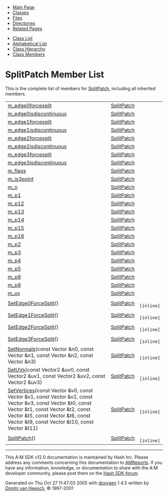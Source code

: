 <div class="tabs">

- [Main Page](index.md)
- <span id="current">[Classes](annotated.md)</span>
- [Files](files.md)
- [Directories](dirs.md)
- [Related Pages](pages.md)

</div>

<div class="tabs">

- [Class List](annotated.md)
- [Alphabetical List](classes.md)
- [Class Hierarchy](hierarchy.md)
- [Class Members](functions.md)

</div>

# SplitPatch Member List

This is the complete list of members for <a href="classSplitPatch.md" class="el">SplitPatch</a>, including all inherited members.

|  |  |  |
|----|----|----|
| <a href="classSplitPatch.md#5d3e739e68e872f0ffa01f3d1634af81" class="el">m_edge0forcesplit</a> | <a href="classSplitPatch.md" class="el">SplitPatch</a> |  |
| <a href="classSplitPatch.md#13f08ffc4e64ce3a7fae9ce92ba77708" class="el">m_edge0isdiscontinuous</a> | <a href="classSplitPatch.md" class="el">SplitPatch</a> |  |
| <a href="classSplitPatch.md#5ad2604e58016b0c1f6788ae30529b2d" class="el">m_edge1forcesplit</a> | <a href="classSplitPatch.md" class="el">SplitPatch</a> |  |
| <a href="classSplitPatch.md#78e231d9ae1055d2cb3e0072205089ed" class="el">m_edge1isdiscontinuous</a> | <a href="classSplitPatch.md" class="el">SplitPatch</a> |  |
| <a href="classSplitPatch.md#d6e353ae6b51edc6b4c7948461b8cd68" class="el">m_edge2forcesplit</a> | <a href="classSplitPatch.md" class="el">SplitPatch</a> |  |
| <a href="classSplitPatch.md#14aeedd7c4408f6e1344418c11c5a786" class="el">m_edge2isdiscontinuous</a> | <a href="classSplitPatch.md" class="el">SplitPatch</a> |  |
| <a href="classSplitPatch.md#3095de790f8896a0838ec88968ad63c9" class="el">m_edge3forcesplit</a> | <a href="classSplitPatch.md" class="el">SplitPatch</a> |  |
| <a href="classSplitPatch.md#092896def342ee54227aa87f7910a30d" class="el">m_edge3isdiscontinuous</a> | <a href="classSplitPatch.md" class="el">SplitPatch</a> |  |
| <a href="classSplitPatch.md#de812cb8066aad908294b43ef4b363df" class="el">m_flags</a> | <a href="classSplitPatch.md" class="el">SplitPatch</a> |  |
| <a href="classSplitPatch.md#e6e0a806907769d81fc8f53a4492d5bd" class="el">m_is3point</a> | <a href="classSplitPatch.md" class="el">SplitPatch</a> |  |
| <a href="classSplitPatch.md#049f15cd8cb8e9828f2a49b1ab80dbba" class="el">m_n</a> | <a href="classSplitPatch.md" class="el">SplitPatch</a> |  |
| <a href="classSplitPatch.md#6704671c31ecd19f4662b0dc65cf093d" class="el">m_p1</a> | <a href="classSplitPatch.md" class="el">SplitPatch</a> |  |
| <a href="classSplitPatch.md#50cdcdb70a924f2aec01b71d5299bfae" class="el">m_p12</a> | <a href="classSplitPatch.md" class="el">SplitPatch</a> |  |
| <a href="classSplitPatch.md#221351cfd907d8232be0bc305ac2b146" class="el">m_p13</a> | <a href="classSplitPatch.md" class="el">SplitPatch</a> |  |
| <a href="classSplitPatch.md#02918ba018cc567ab6c5cda4958aa9fa" class="el">m_p14</a> | <a href="classSplitPatch.md" class="el">SplitPatch</a> |  |
| <a href="classSplitPatch.md#ecf64613b79dff3decd55c39ca7660f6" class="el">m_p15</a> | <a href="classSplitPatch.md" class="el">SplitPatch</a> |  |
| <a href="classSplitPatch.md#158126829bd46114976dfcf780d10450" class="el">m_p16</a> | <a href="classSplitPatch.md" class="el">SplitPatch</a> |  |
| <a href="classSplitPatch.md#804b192c476ef56a36192879fd9396bb" class="el">m_p2</a> | <a href="classSplitPatch.md" class="el">SplitPatch</a> |  |
| <a href="classSplitPatch.md#2a0674f871a988ec2391ba1fb528ea83" class="el">m_p3</a> | <a href="classSplitPatch.md" class="el">SplitPatch</a> |  |
| <a href="classSplitPatch.md#deb2f1cfed26de267ff399c26f15770f" class="el">m_p4</a> | <a href="classSplitPatch.md" class="el">SplitPatch</a> |  |
| <a href="classSplitPatch.md#4eac406466b81f84013b68630cbef7d0" class="el">m_p5</a> | <a href="classSplitPatch.md" class="el">SplitPatch</a> |  |
| <a href="classSplitPatch.md#60d984672ea40b4ce6b20e621df1bd6a" class="el">m_p8</a> | <a href="classSplitPatch.md" class="el">SplitPatch</a> |  |
| <a href="classSplitPatch.md#74438aa7095bcba0ae915dfa935f0834" class="el">m_p9</a> | <a href="classSplitPatch.md" class="el">SplitPatch</a> |  |
| <a href="classSplitPatch.md#9bce89748d9dcd1d3878f6f32af47be3" class="el">m_uv</a> | <a href="classSplitPatch.md" class="el">SplitPatch</a> |  |
| <a href="classSplitPatch.md#e80d3fb08dadc9805d6ef5d8b59841a0" class="el">SetEdge0ForceSplit</a>() | <a href="classSplitPatch.md" class="el">SplitPatch</a> | ` [inline]` |
| <a href="classSplitPatch.md#8b5265df2c02a813d65b895e028c8fdd" class="el">SetEdge1ForceSplit</a>() | <a href="classSplitPatch.md" class="el">SplitPatch</a> | ` [inline]` |
| <a href="classSplitPatch.md#d5c634ccbe2f369c922c9fcc52f4512d" class="el">SetEdge2ForceSplit</a>() | <a href="classSplitPatch.md" class="el">SplitPatch</a> | ` [inline]` |
| <a href="classSplitPatch.md#aa076825740c6cddb8e5627d29edc1e6" class="el">SetEdge3ForceSplit</a>() | <a href="classSplitPatch.md" class="el">SplitPatch</a> | ` [inline]` |
| <a href="classSplitPatch.md#8232070a5aa3a0bfc0789ed6fe9aaabc" class="el">SetNormals</a>(const Vector &n0, const Vector &n1, const Vector &n2, const Vector &n3) | <a href="classSplitPatch.md" class="el">SplitPatch</a> | ` [inline]` |
| <a href="classSplitPatch.md#98ac3d0305b7500fa3c36c9869e92bb5" class="el">SetUVs</a>(const Vector2 &uv0, const Vector2 &uv1, const Vector2 &uv2, const Vector2 &uv3) | <a href="classSplitPatch.md" class="el">SplitPatch</a> | ` [inline]` |
| <a href="classSplitPatch.md#2bf105c4fe828df99392c975ff383a57" class="el">SetVertices</a>(const Vector &v0, const Vector &v1, const Vector &v2, const Vector &v3, const Vector &t0, const Vector &t1, const Vector &t2, const Vector &t5, const Vector &t6, const Vector &t9, const Vector &t10, const Vector &t11) | <a href="classSplitPatch.md" class="el">SplitPatch</a> | ` [inline]` |
| <a href="classSplitPatch.md#b4256e3ba04d8b376f4f2c48e6b6ed5b" class="el">SplitPatch</a>() | <a href="classSplitPatch.md" class="el">SplitPatch</a> | ` [inline]` |

------------------------------------------------------------------------

<span class="small">This A:M SDK v12.0 documentation is maintained by Hash Inc. Please address any comments concerning this documentation to [AMReports](http://www.hash.com/reports). If you have any information, knowledge, or documentation to share with the A:M developer community, please post them on the [Hash SDK forum](http://www.hash.com/forums/index.php?showforum=11).</span>

Generated on Thu Oct 27 11:47:03 2005 with [<span class="image placeholder" original-image-src="doxygen.png" original-image-title="" height="45" width="100" align="middle" border="0">doxygen</span>](http://www.doxygen.org/index.html) 1.4.5 written by [Dimitri van Heesch](mailto:dimitri@stack.nl), © 1997-2001
